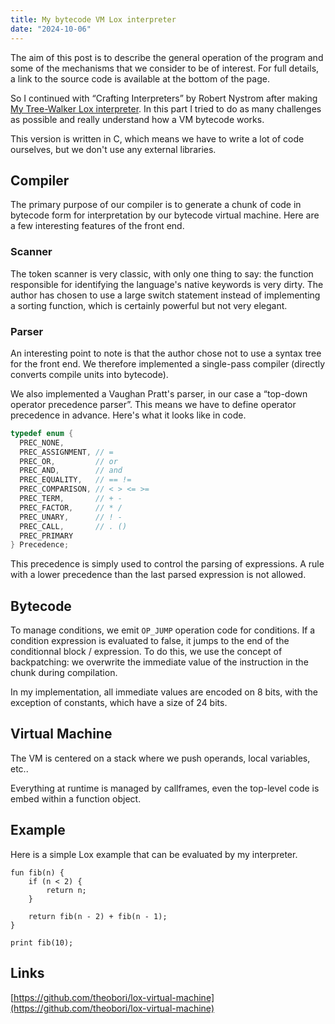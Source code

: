 ```yaml
---
title: My bytecode VM Lox interpreter
date: "2024-10-06"
---
```


The aim of this post is to describe the general operation of the program and some of the mechanisms that we consider to be of interest. For full details, a link to the source code is available at the bottom of the page.

So I continued with “Crafting Interpreters” by Robert Nystrom after making [My Tree-Walker Lox interpreter](/posts/jlox). In this part I tried to do as many challenges as possible and really understand how a VM bytecode works.

This version is written in C, which means we have to write a lot of code ourselves, but we don't use any external libraries.

## Compiler

The primary purpose of our compiler is to generate a chunk of code in bytecode form for interpretation by our bytecode virtual machine. Here are a few interesting features of the front end.

### Scanner

The token scanner is very classic, with only one thing to say: the function responsible for identifying the language's native keywords is very dirty. The author has chosen to use a large switch statement instead of implementing a sorting function, which is certainly powerful but not very elegant.

### Parser

An interesting point to note is that the author chose not to use a syntax tree for the front end. We therefore implemented a single-pass compiler (directly converts compile units into bytecode).

We also implemented a Vaughan Pratt's parser, in our case a “top-down operator precedence parser”. This means we have to define operator precedence in advance. Here's what it looks like in code.

```c
typedef enum {
  PREC_NONE,
  PREC_ASSIGNMENT, // =
  PREC_OR,         // or
  PREC_AND,        // and
  PREC_EQUALITY,   // == !=
  PREC_COMPARISON, // < > <= >=
  PREC_TERM,       // + -
  PREC_FACTOR,     // * /
  PREC_UNARY,      // ! -
  PREC_CALL,       // . ()
  PREC_PRIMARY
} Precedence;
```

This precedence is simply used to control the parsing of expressions. A rule with a lower precedence than the last parsed expression is not allowed.

## Bytecode

To manage conditions, we emit `OP_JUMP` operation code for conditions. If a condition expression is evaluated to false, it jumps to the end of the conditionnal block / expression. To do this, we use the concept of backpatching: we overwrite the immediate value of the instruction in the chunk during compilation.

In my implementation, all immediate values are encoded on 8 bits, with the exception of constants, which have a size of 24 bits.

## Virtual Machine

The VM is centered on a stack where we push operands, local variables, etc..

Everything at runtime is managed by callframes, even the top-level code is embed within a function object.

## Example

Here is a simple Lox example that can be evaluated by my interpreter.

```text
fun fib(n) {
    if (n < 2) {
        return n;
    }

    return fib(n - 2) + fib(n - 1);
}

print fib(10);
```

## Links

[https://github.com/theobori/lox-virtual-machine](https://github.com/theobori/lox-virtual-machine)


